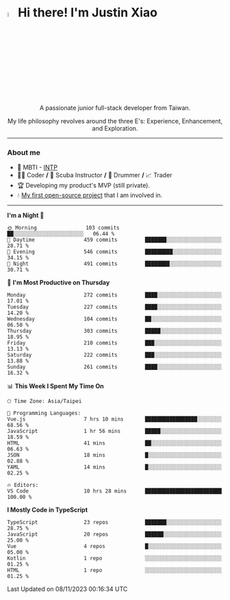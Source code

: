# <img src="https://media.giphy.com/media/hvRJCLFzcasrR4ia7z/giphy.gif" width="5%">Hi there! I'm Justin Xiao
<p align="center">A passionate junior full-stack developer from Taiwan.  </p>
<p align="center">My life philosophy revolves around the three E's: Experience, Enhancement, and Exploration.</p>

---
### About me
- 👀 MBTI - [INTP](https://www.16personalities.com/intp-personality)
- 👨‍💻 Coder **/** 🤿 Scuba Instructor **/** 🥁 Drummer **/** 📈 Trader
- 🏆 Developing my product's MVP (still private).
- 💧 [My first open-source project](https://github.com/Game-as-a-Service/Game-Lobby-Web) that I am involved in.

---
<!--START_SECTION:waka-->
**I'm a Night 🦉** 

```text
🌞 Morning                103 commits         ██░░░░░░░░░░░░░░░░░░░░░░░   06.44 % 
🌆 Daytime                459 commits         ███████░░░░░░░░░░░░░░░░░░   28.71 % 
🌃 Evening                546 commits         █████████░░░░░░░░░░░░░░░░   34.15 % 
🌙 Night                  491 commits         ████████░░░░░░░░░░░░░░░░░   30.71 % 
```
📅 **I'm Most Productive on Thursday** 

```text
Monday                   272 commits         ████░░░░░░░░░░░░░░░░░░░░░   17.01 % 
Tuesday                  227 commits         ████░░░░░░░░░░░░░░░░░░░░░   14.20 % 
Wednesday                104 commits         ██░░░░░░░░░░░░░░░░░░░░░░░   06.50 % 
Thursday                 303 commits         █████░░░░░░░░░░░░░░░░░░░░   18.95 % 
Friday                   210 commits         ███░░░░░░░░░░░░░░░░░░░░░░   13.13 % 
Saturday                 222 commits         ███░░░░░░░░░░░░░░░░░░░░░░   13.88 % 
Sunday                   261 commits         ████░░░░░░░░░░░░░░░░░░░░░   16.32 % 
```


📊 **This Week I Spent My Time On** 

```text
🕑︎ Time Zone: Asia/Taipei

💬 Programming Languages: 
Vue.js                   7 hrs 10 mins       █████████████████░░░░░░░░   68.56 % 
JavaScript               1 hr 56 mins        █████░░░░░░░░░░░░░░░░░░░░   18.59 % 
HTML                     41 mins             ██░░░░░░░░░░░░░░░░░░░░░░░   06.63 % 
JSON                     18 mins             █░░░░░░░░░░░░░░░░░░░░░░░░   02.88 % 
YAML                     14 mins             █░░░░░░░░░░░░░░░░░░░░░░░░   02.25 % 

🔥 Editors: 
VS Code                  10 hrs 28 mins      █████████████████████████   100.00 % 
```

**I Mostly Code in TypeScript** 

```text
TypeScript               23 repos            ███████░░░░░░░░░░░░░░░░░░   28.75 % 
JavaScript               20 repos            ██████░░░░░░░░░░░░░░░░░░░   25.00 % 
Vue                      4 repos             █░░░░░░░░░░░░░░░░░░░░░░░░   05.00 % 
Kotlin                   1 repo              ░░░░░░░░░░░░░░░░░░░░░░░░░   01.25 % 
HTML                     1 repo              ░░░░░░░░░░░░░░░░░░░░░░░░░   01.25 % 
```




 Last Updated on 08/11/2023 00:16:34 UTC
<!--END_SECTION:waka-->
